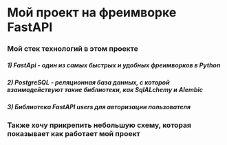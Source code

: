# Мой проект на фреимворке FastAPI
### Мой стек технологий в этом проекте 
##### 1) FastApi - один из самых быстрых и удобных фреимворков в Python
##### 2) PostgreSQL - реляционная база данных, с которой взаимодействуют такие библиотеки, как SqlALchemy и Alembic
##### 3) Библиотека FastAPI users для авторизации пользователя

### Также хочу прикрепить небольшую схему, которая показывает как работает мой проект

